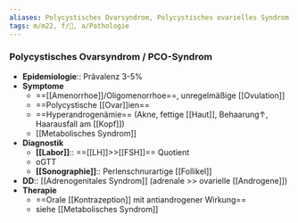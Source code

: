 ```yaml
---
aliases: Polycystisches Ovarsyndrom, Polycystisches ovarielles Syndrom
tags: m/m22, f/🦩, a/Pathologie
---
```

### Polycystisches Ovarsyndrom / PCO-Syndrom
- **Epidemiologie**:: Prävalenz 3-5%
- **Symptome**
	- ==[[Amenorrhoe]]/Oligomenorrhoe==, unregelmäßige [[Ovulation]]
	- ==Polycystische [[Ovar]]ien==
	- ==Hyperandrogenämie== (Akne, fettige [[Haut]], Behaarung↑, Haarausfall am [[Kopf]])
	- [[Metabolisches Syndrom]]
- **Diagnostik**
	- **[[Labor]]**:: ==[[LH]]>>[[FSH]]== Quotient
	- oGTT
	- **[[Sonographie]]**:: Perlenschnurartige [[Follikel]]
- **DD**:: [[Adrenogenitales Syndrom]] (adrenale >> ovarielle [[Androgene]])
- **Therapie**
	- ==Orale [[Kontrazeption]] mit antiandrogener Wirkung==
	- siehe [[Metabolisches Syndrom]]